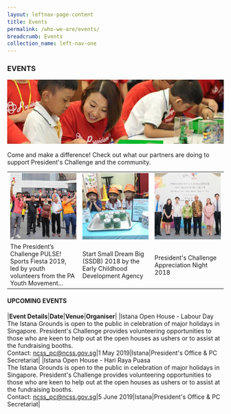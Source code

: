 ```yaml
---
layout: leftnav-page-content
title: Events
permalink: /who-we-are/events/
breadcrumb: Events
collection_name: left-nav-one
---
```


### EVENTS

![Volunteer Banner](/images/Volunteer-banner_1.jpg "Volunteer Banner")

Come and make a difference! Check out what our partners are doing to support President's Challenge and the community.

<table>
  <tr>
     <td width="33.3%">
       <img src="/images/IMG-20190720-WA0018v1.jpg" alt="President’s Challenge PULSE! Sports Fiesta 2019" />
     </td>
     <td width="33.3%">
       <img src="/images/PCF-Eunos_1.jpg" alt="Start Small Dream Big (SSDB) 2018" />
     </td>
     <td width="33.3%">
       <img src="/images/President-s-Challenge-Appreciation-Night.jpg" alt="President's Challenge Appreciation Night 2018" />
     </td>
  </tr>
  <tr>
     <td>
       The President’s Challenge PULSE! Sports Fiesta 2019, led by youth volunteers from the PA Youth Movement...
     </td>
     <td>
       Start Small Dream Big (SSDB) 2018 by the Early Childhood Development Agency
     </td>
     <td>
       President's Challenge Appreciation Night 2018
     </td>
  </tr>
</table>


#### UPCOMING EVENTS

|**Event Details**|**Date**|**Venue**|**Organiser**|
|Istana Open House - Labour Day <br> The Istana Grounds is open to the public in celebration of major holidays in Singapore.  President's Challenge provides volunteering opportunities to those who are keen to help out at the open houses as ushers or to assist at the fundraising booths. <br> Contact: ncss_pc@ncss.gov.sg|1 May 2019|Istana|President's Office & PC Secretariat|
|Istana Open House - Hari Raya Puasa <br> The Istana Grounds is open to the public in celebration of major holidays in Singapore.  President's Challenge provides volunteering opportunities to those who are keen to help out at the open houses as ushers or to assist at the fundraising booths. <br> Contact: ncss_pc@ncss.gov.sg|5 June 2019|Istana|President's Office & PC Secretariat|
